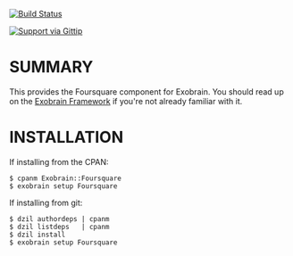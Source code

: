 [![Build Status](https://travis-ci.org/pjf/exobrain-foursquare.png?branch=master)](https://travis-ci.org/pjf/exobrain-foursquare)

[![Support via Gittip](https://rawgithub.com/twolfson/gittip-badge/0.1.0/dist/gittip.png)](https://www.gittip.com/pjf/)

# SUMMARY

This provides the Foursquare component for Exobrain. You
should read up on the [Exobrain Framework](https://github.com/pjf/exobrain)
if you're not already familiar with it.

# INSTALLATION

If installing from the CPAN:

    $ cpanm Exobrain::Foursquare
    $ exobrain setup Foursquare

If installing from git:

    $ dzil authordeps | cpanm
    $ dzil listdeps   | cpanm
    $ dzil install
    $ exobrain setup Foursquare
